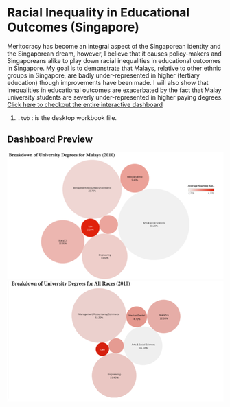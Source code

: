 # Racial Inequality in Educational Outcomes (Singapore)

Meritocracy has become an integral aspect of the Singaporean identity and the Singaporean dream, however, I believe that it causes policy-makers and Singaporeans alike to play down racial inequalities in educational outcomes in Singapore. My goal is to demonstrate that Malays, relative to other ethnic groups in Singapore, are badly under-represented in higher (tertiary education) though improvements have been made. I will also show that inequalities in educational outcomes are exacerbated by the fact that Malay university students are severly under-represented in higher paying degrees. 
[Click here to checkout the entire interactive dashboard](https://public.tableau.com/profile/dominic.teo#!/vizhome/RacialInequalityinEducationalOutcomesSingapore/Dashboard1)

1. `.twb` : is the desktop workbook file.

## Dashboard Preview
![image1](Images/image1.png)
![image2](Images/image2.png)


